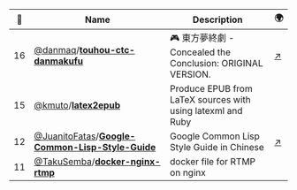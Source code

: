 |:star2: | Name | Description | 🌍|
|---|---|---|---|
|16|[@danmaq](https://github.com/danmaq)/[**touhou-ctc-danmakufu**](https://github.com/danmaq/touhou-ctc-danmakufu)|🎮 東方夢終劇 - Concealed the Conclusion: ORIGINAL VERSION.|[:arrow_upper_right:](https://danmaq.com/!/thC/)|
|15|[@kmuto](https://github.com/kmuto)/[**latex2epub**](https://github.com/kmuto/latex2epub)|Produce EPUB from LaTeX sources with using latexml and Ruby||
|12|[@JuanitoFatas](https://github.com/JuanitoFatas)/[**Google-Common-Lisp-Style-Guide**](https://github.com/JuanitoFatas/Google-Common-Lisp-Style-Guide)|Google Common Lisp Style Guide in Chinese|[:arrow_upper_right:](http://gclsg.lisp.tw/)|
|11|[@TakuSemba](https://github.com/TakuSemba)/[**docker-nginx-rtmp**](https://github.com/TakuSemba/docker-nginx-rtmp)|docker file for RTMP on nginx||

